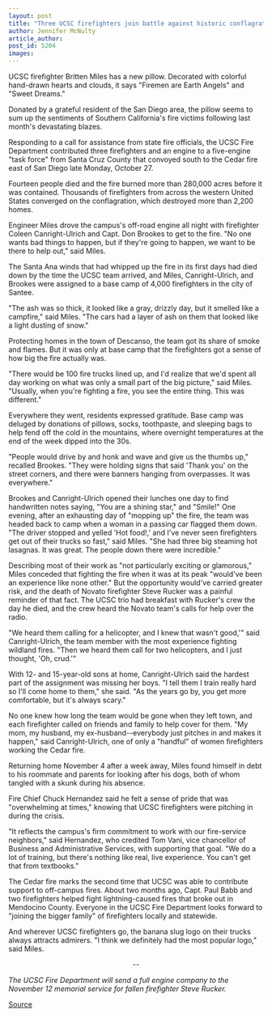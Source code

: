 ```yaml
---
layout: post
title: "Three UCSC firefighters join battle against historic conflagration"
author: Jennifer McNulty
article_author: 
post_id: 5204
images:
---
```


<p>
  UCSC firefighter Britten Miles has a new pillow. Decorated with colorful hand-drawn hearts and clouds, it says "Firemen are Earth Angels" and "Sweet Dreams."
</p>
<p>
  Donated by a grateful resident of the San Diego area, the pillow seems to sum up the sentiments of Southern California's fire victims following last month's devastating blazes.<br>
</p>
<p>
  Responding to a call for assistance from state fire officials, the UCSC Fire Department contributed three firefighters and an engine to a five-engine "task force" from Santa Cruz County that convoyed south to the Cedar fire east of San Diego late Monday, October 27.
</p>
<p>
  Fourteen people died and the fire burned more than 280,000 acres before it was contained. Thousands of firefighters from across the western United States converged on the conflagration, which destroyed more than 2,200 homes.<br>
</p>
<p>
  Engineer Miles drove the campus's off-road engine all night with firefighter Coleen Canright-Ulrich and Capt. Don Brookes to get to the fire. "No one wants bad things to happen, but if they're going to happen, we want to be there to help out," said Miles.<br>
</p>
<p>
  The Santa Ana winds that had whipped up the fire in its first days had died down by the time the UCSC team arrived, and Miles, Canright-Ulrich, and Brookes were assigned to a base camp of 4,000 firefighters in the city of Santee.<br>
</p>
<p>
  "The ash was so thick, it looked like a gray, drizzly day, but it smelled like a campfire," said Miles. "The cars had a layer of ash on them that looked like a light dusting of snow."<br>
</p>
<p>
  Protecting homes in the town of Descanso, the team got its share of smoke and flames. But it was only at base camp that the firefighters got a sense of how big the fire actually was.<br>
</p>
<p>
  "There would be 100 fire trucks lined up, and I'd realize that we'd spent all day working on what was only a small part of the big picture," said Miles. "Usually, when you're fighting a fire, you see the entire thing. This was different."<br>
</p>
<p>
  Everywhere they went, residents expressed gratitude. Base camp was deluged by donations of pillows, socks, toothpaste, and sleeping bags to help fend off the cold in the mountains, where overnight temperatures at the end of the week dipped into the 30s.<br>
</p>
<p>
  "People would drive by and honk and wave and give us the thumbs up," recalled Brookes. "They were holding signs that said 'Thank you' on the street corners, and there were banners hanging from overpasses. It was everywhere."<br>
</p>
<p>
  Brookes and Canright-Ulrich opened their lunches one day to find handwritten notes saying, "You are a shining star," and "Smile!" One evening, after an exhausting day of "mopping up" the fire, the team was headed back to camp when a woman in a passing car flagged them down. "The driver stopped and yelled 'Hot food!,' and I've never seen firefighters get out of their trucks so fast," said Miles. "She had three big steaming hot lasagnas. It was great. The people down there were incredible."<br>
</p>
<p>
  Describing most of their work as "not particularly exciting or glamorous," Miles conceded that fighting the fire when it was at its peak "would've been an experience like none other." But the opportunity would've carried greater risk, and the death of Novato firefighter Steve Rucker was a painful reminder of that fact. The UCSC trio had breakfast with Rucker's crew the day he died, and the crew heard the Novato team's calls for help over the radio.<br>
</p>
<p>
  "We heard them calling for a helicopter, and I knew that wasn't good,'" said Canright-Ulrich, the team member with the most experience fighting wildland fires. "Then we heard them call for two helicopters, and I just thought, 'Oh, crud.'"<br>
</p>
<p>
  With 12- and 15-year-old sons at home, Canright-Ulrich said the hardest part of the assignment was missing her boys. "I tell them I train really hard so I'll come home to them," she said. "As the years go by, you get more comfortable, but it's always scary."<br>
</p>
<p>
  No one knew how long the team would be gone when they left town, and each firefighter called on friends and family to help cover for them. "My mom, my husband, my ex-husband--everybody just pitches in and makes it happen," said Canright-Ulrich, one of only a "handful" of women firefighters working the Cedar fire.<br>
</p>
<p>
  Returning home November 4 after a week away, Miles found himself in debt to his roommate and parents for looking after his dogs, both of whom tangled with a skunk during his absence.<br>
</p>
<p>
  Fire Chief Chuck Hernandez said he felt a sense of pride that was "overwhelming at times," knowing that UCSC firefighters were pitching in during the crisis.<br>
</p>
<p>
  "It reflects the campus's firm commitment to work with our fire-service neighbors," said Hernandez, who credited Tom Vani, vice chancellor of Business and Administrative Services, with supporting that goal. "We do a lot of training, but there's nothing like real, live experience. You can't get that from textbooks."<br>
</p>
<p>
  The Cedar fire marks the second time that UCSC was able to contribute support to off-campus fires. About two months ago, Capt. Paul Babb and two firefighters helped fight lightning-caused fires that broke out in Mendocino County. Everyone in the UCSC Fire Department looks forward to "joining the bigger family" of firefighters locally and statewide.<br>
</p>
<p>
  And wherever UCSC firefighters go, the banana slug logo on their trucks always attracts admirers. "I think we definitely had the most popular logo," said Miles.<br>
</p>
<p align="center">
  --<br>
</p>
<p>
  <i>The UCSC Fire Department will send a full engine company to the November 12 memorial service for fallen firefighter Steve Rucker.</i>
</p>
<p><a href="http://www1.ucsc.edu/currents/03-04/12-08/CURRENTS%20ONLINE/03-04/11-10/firefighters.html" title="Permalink to firefighters">Source</a></p>
